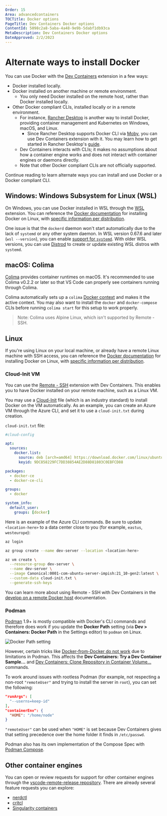 ```yaml
---
Order: 15
Area: advancedcontainers
TOCTitle: Docker options
PageTitle: Dev Containers Docker options
ContentId: 5098c2a8-5aba-4a48-9e9b-5dabf1db93ca
MetaDescription: Dev Containers Docker options
DateApproved: 2/2/2023
---
```


# Alternate ways to install Docker

You can use Docker with the [Dev Containers](https://marketplace.visualstudio.com/items?itemName=ms-vscode-remote.remote-containers) extension in a few ways:

* Docker installed locally.
* Docker installed on another machine or remote environment.
  * You only need Docker installed on the remote host, rather than Docker installed locally.
* Other Docker compliant CLIs, installed locally or in a remote environment.
  * For instance, [Rancher Desktop](https://docs.rancherdesktop.io/) is another way to install Docker, providing container management and Kubernetes on Windows, macOS, and Linux.
    * Since Rancher Desktop supports Docker CLI via [Moby](https://mobyproject.org/), you can use Dev Containers extension with it. You may learn how to get started in Rancher Desktop's [guide](https://docs.rancherdesktop.io/how-to-guides/vs-code-remote-containers/).
  * Dev Containers interacts with CLIs; it makes no assumptions about how a container engine works and does not interact with container engines or daemons directly.
  * Note that other Docker compliant CLIs are not officially supported.

Continue reading to learn alternate ways you can install and use Docker or a Docker compliant CLI.

## Windows: Windows Subsystem for Linux (WSL)

On Windows, you can use Docker installed in WSL through the [WSL](https://marketplace.visualstudio.com/items?itemName=ms-vscode-remote.remote-wsl) extension. You can reference the [Docker documentation](https://docs.docker.com/engine/install/) for installing Docker on Linux, with [specific information per distribution](https://docs.docker.com/engine/install/centos/).

One issue is that the `dockerd` daemon won't start automatically due to the lack of `systemd` or any other system daemon. In WSL version 0.67.6 and later (`wsl --version`), you can enable [support for `systemd`](https://devblogs.microsoft.com/commandline/systemd-support-is-now-available-in-wsl/). With older WSL versions, you can use [Distrod](https://github.com/nullpo-head/wsl-distrod) to create or update existing WSL distros with `systemd`.

## macOS: Colima

[Colima](https://github.com/abiosoft/colima) provides container runtimes on macOS. It's recommended to use Colima v0.2.2 or later so that VS Code can properly see containers running through Colima.

Colima automatically sets up a `colima` [Docker context](https://docs.docker.com/engine/context/working-with-contexts/) and makes it the active context. You may also want to install the `docker` and `docker-compose` CLIs before running `colima start` for this setup to work properly.

> Note: Colima uses Alpine Linux, which isn't supported by Remote - SSH.

## Linux

If you're using Linux on your local machine, or already have a remote Linux machine with SSH access, you can reference the [Docker documentation](https://docs.docker.com/engine/install/) for installing Docker on Linux, with [specific information per distribution](https://docs.docker.com/engine/install/centos/).

### Cloud-Init VM

You can use the [Remote - SSH](https://marketplace.visualstudio.com/items?itemName=ms-vscode-remote.remote-ssh) extension with Dev Containers. This enables you to have Docker installed on your remote machine, such as a Linux VM.

You may use a [Cloud-Init](https://cloud-init.io/) file (which is an industry standard) to install Docker on the VM automatically. As an example, you can create an Azure VM through the Azure CLI, and set it to use a `cloud-init.txt` during creation.

`cloud-init.txt` file:

```yaml
#cloud-config

apt:
  sources:
    docker.list:
      source: deb [arch=amd64] https://download.docker.com/linux/ubuntu $RELEASE stable
      keyid: 9DC858229FC7DD38854AE2D88D81803C0EBFCD88

packages:
  - docker-ce
  - docker-ce-cli

groups:
  - docker

system_info:
  default_user:
    groups: [docker]
```

Here is an example of the Azure CLI commands. Be sure to update `<location-here>` to a data center close to you (for example, `eastus`, `westeurope`):

``` bash
az login

az group create --name dev-server --location <location-here>

az vm create \
  --resource-group dev-server \
  --name dev-server \
  --image Canonical:0001-com-ubuntu-server-impish:21_10-gen2:latest \
  --custom-data cloud-init.txt \
  --generate-ssh-keys
```

You can learn more about using Remote - SSH with Dev Containers in the [develop on a remote Docker host](https://code.visualstudio.com/remote/advancedcontainers/develop-remote-host#_connect-using-docker-contexts) documentation.

### Podman

[Podman](https://podman.io/) 1.9+ is mostly compatible with Docker's CLI commands and therefore does work if you update the **Docker Path** setting (via **Dev > Containers: Docker Path** in the Settings editor) to `podman` on Linux.

![Docker Path setting](images/platform-options/docker-path-setting.png)

However, certain tricks like [Docker-from-Docker do not work](https://github.com/containers/libpod/issues/4056#issuecomment-535511841) due to limitations in Podman. This affects the **Dev Containers: Try a Dev Container Sample...** and [Dev Containers: Clone Repository in Container Volume...](/docs/devcontainers/containers.md#quick-start-open-a-git-repository-or-github-pr-in-an-isolated-container-volume) commands.

To work around issues with rootless Podman (for example, not respecting a non-root `"remoteUser"` and trying to install the server in `root`), you can set the following:

```json
"runArgs": [
  "--userns=keep-id"
],
"containerEnv": {
  "HOME": "/home/node"
}
```

`"remoteUser"` can be used when `"HOME"` is set because Dev Containers gives that setting precedence over the home folder it finds in `/etc/passwd`.

Podman also has its own implementation of the Compose Spec with [Podman Compose](https://github.com/containers/podman-compose).

## Other container engines

You can open or review requests for support for other container engines through the [vscode-remote-release repository](https://github.com/microsoft/vscode-remote-release). There are already several feature requests you can explore:

* [nerdctl](https://github.com/microsoft/vscode-remote-release/issues/6014)
* [critcl](https://github.com/microsoft/vscode-remote-release/issues/6075)
* [Singularity containers](https://github.com/microsoft/vscode-remote-release/issues/3066)
